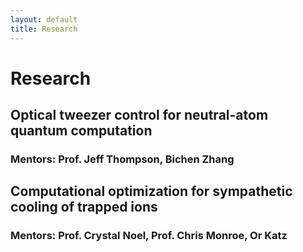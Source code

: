 ```yaml
---
layout: default
title: Research
---
```


# Research

## Optical tweezer control for neutral-atom quantum computation
### Mentors: Prof. Jeff Thompson, Bichen Zhang



## Computational optimization for sympathetic cooling of trapped ions
### Mentors: Prof. Crystal Noel, Prof. Chris Monroe, Or Katz



